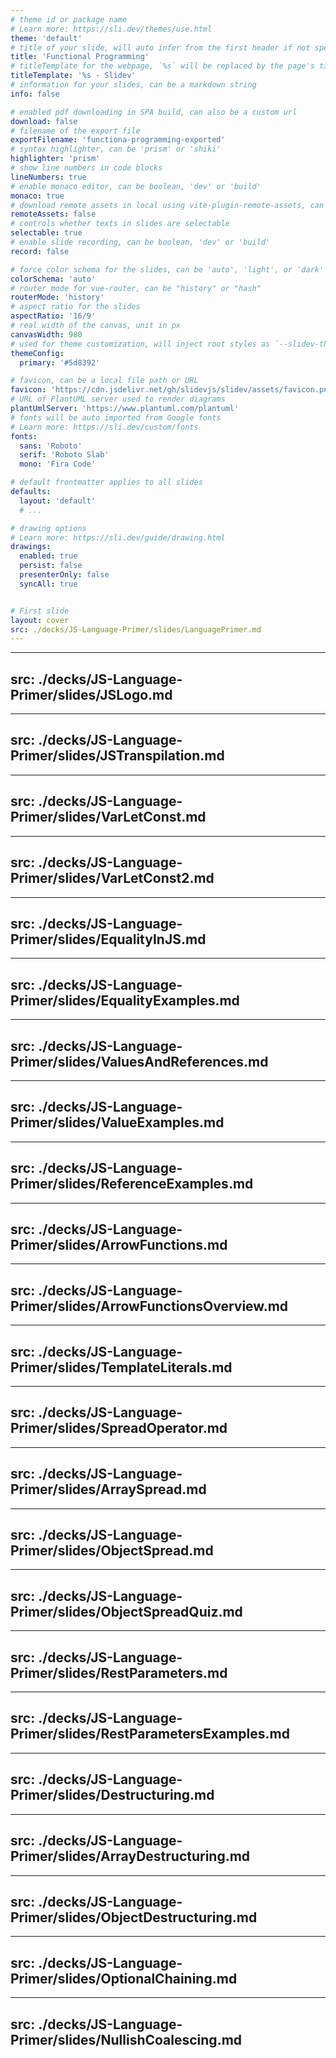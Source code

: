 ```yaml
---
# theme id or package name
# Learn more: https://sli.dev/themes/use.html
theme: 'default'
# title of your slide, will auto infer from the first header if not specified
title: 'Functional Programming'
# titleTemplate for the webpage, `%s` will be replaced by the page's title
titleTemplate: '%s - Slidev'
# information for your slides, can be a markdown string
info: false

# enabled pdf downloading in SPA build, can also be a custom url
download: false
# filename of the export file
exportFilename: 'functiona-programming-exported'
# syntax highlighter, can be 'prism' or 'shiki'
highlighter: 'prism'
# show line numbers in code blocks
lineNumbers: true
# enable monaco editor, can be boolean, 'dev' or 'build'
monaco: true
# download remote assets in local using vite-plugin-remote-assets, can be boolean, 'dev' or 'build'
remoteAssets: false
# controls whether texts in slides are selectable
selectable: true
# enable slide recording, can be boolean, 'dev' or 'build'
record: false

# force color schema for the slides, can be 'auto', 'light', or 'dark'
colorSchema: 'auto'
# router mode for vue-router, can be "history" or "hash"
routerMode: 'history'
# aspect ratio for the slides
aspectRatio: '16/9'
# real width of the canvas, unit in px
canvasWidth: 980
# used for theme customization, will inject root styles as `--slidev-theme-x` for attribute `x`
themeConfig:
  primary: '#5d8392'

# favicon, can be a local file path or URL
favicon: 'https://cdn.jsdelivr.net/gh/slidevjs/slidev/assets/favicon.png'
# URL of PlantUML server used to render diagrams
plantUmlServer: 'https://www.plantuml.com/plantuml'
# fonts will be auto imported from Google fonts
# Learn more: https://sli.dev/custom/fonts
fonts:
  sans: 'Roboto'
  serif: 'Roboto Slab'
  mono: 'Fira Code'

# default frontmatter applies to all slides
defaults:
  layout: 'default'
  # ...

# drawing options
# Learn more: https://sli.dev/guide/drawing.html
drawings:
  enabled: true
  persist: false
  presenterOnly: false
  syncAll: true


# First slide
layout: cover
src: ./decks/JS-Language-Primer/slides/LanguagePrimer.md
---
```


---
src: ./decks/JS-Language-Primer/slides/JSLogo.md
---

---
src: ./decks/JS-Language-Primer/slides/JSTranspilation.md
---

---
src: ./decks/JS-Language-Primer/slides/VarLetConst.md
---

---
src: ./decks/JS-Language-Primer/slides/VarLetConst2.md
---

---
src: ./decks/JS-Language-Primer/slides/EqualityInJS.md
---

---
src: ./decks/JS-Language-Primer/slides/EqualityExamples.md
---

---
src: ./decks/JS-Language-Primer/slides/ValuesAndReferences.md
---

---
src: ./decks/JS-Language-Primer/slides/ValueExamples.md
---

---
src: ./decks/JS-Language-Primer/slides/ReferenceExamples.md
---

---
src: ./decks/JS-Language-Primer/slides/ArrowFunctions.md
---

---
src: ./decks/JS-Language-Primer/slides/ArrowFunctionsOverview.md
---

---
src: ./decks/JS-Language-Primer/slides/TemplateLiterals.md
---

---
src: ./decks/JS-Language-Primer/slides/SpreadOperator.md
---

---
src: ./decks/JS-Language-Primer/slides/ArraySpread.md
---

---
src: ./decks/JS-Language-Primer/slides/ObjectSpread.md
---

---
src: ./decks/JS-Language-Primer/slides/ObjectSpreadQuiz.md
---

---
src: ./decks/JS-Language-Primer/slides/RestParameters.md
---

---
src: ./decks/JS-Language-Primer/slides/RestParametersExamples.md
---

---
src: ./decks/JS-Language-Primer/slides/Destructuring.md
---

---
src: ./decks/JS-Language-Primer/slides/ArrayDestructuring.md
---

---
src: ./decks/JS-Language-Primer/slides/ObjectDestructuring.md
---

---
src: ./decks/JS-Language-Primer/slides/OptionalChaining.md
---

---
src: ./decks/JS-Language-Primer/slides/NullishCoalescing.md
---
